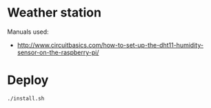 # Weather station

Manuals used:

- http://www.circuitbasics.com/how-to-set-up-the-dht11-humidity-sensor-on-the-raspberry-pi/

# Deploy

    ./install.sh